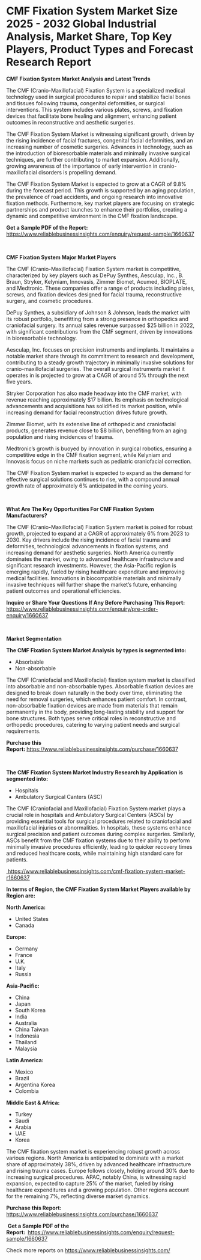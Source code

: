 <p><h1>CMF Fixation System Market Size 2025 - 2032 Global Industrial Analysis, Market Share, Top Key Players, Product Types and Forecast Research Report</h1></p><p><strong>CMF Fixation System Market Analysis and Latest Trends</strong></p>
<p><p>The CMF (Cranio-Maxillofacial) Fixation System is a specialized medical technology used in surgical procedures to repair and stabilize facial bones and tissues following trauma, congenital deformities, or surgical interventions. This system includes various plates, screws, and fixation devices that facilitate bone healing and alignment, enhancing patient outcomes in reconstructive and aesthetic surgeries.</p><p>The CMF Fixation System Market is witnessing significant growth, driven by the rising incidence of facial fractures, congenital facial deformities, and an increasing number of cosmetic surgeries. Advances in technology, such as the introduction of bioresorbable materials and minimally invasive surgical techniques, are further contributing to market expansion. Additionally, growing awareness of the importance of early intervention in cranio-maxillofacial disorders is propelling demand.</p><p>The CMF Fixation System Market is expected to grow at a CAGR of 9.8% during the forecast period. This growth is supported by an aging population, the prevalence of road accidents, and ongoing research into innovative fixation methods. Furthermore, key market players are focusing on strategic partnerships and product launches to enhance their portfolios, creating a dynamic and competitive environment in the CMF fixation landscape.</p></p>
<p><strong>Get a Sample PDF of the Report:&nbsp;</strong> <a href="https://www.reliablebusinessinsights.com/enquiry/request-sample/1660637?utm_campaign=3366&utm_medium=2&utm_source=Github&utm_content=ia&utm_term=29032025&utm_id=cmf-fixation-system">https://www.reliablebusinessinsights.com/enquiry/request-sample/1660637</a></p>
<p>&nbsp;</p>
<p><strong>CMF Fixation System Major Market Players</strong></p>
<p><p>The CMF (Cranio-Maxillofacial) Fixation System market is competitive, characterized by key players such as DePuy Synthes, Aesculap, Inc., B. Braun, Stryker, Kelyniam, Innovasis, Zimmer Biomet, Acumed, BIOPLATE, and Medtronic. These companies offer a range of products including plates, screws, and fixation devices designed for facial trauma, reconstructive surgery, and cosmetic procedures.</p><p>DePuy Synthes, a subsidiary of Johnson & Johnson, leads the market with its robust portfolio, benefitting from a strong presence in orthopedics and craniofacial surgery. Its annual sales revenue surpassed $25 billion in 2022, with significant contributions from the CMF segment, driven by innovations in bioresorbable technology.</p><p>Aesculap, Inc. focuses on precision instruments and implants. It maintains a notable market share through its commitment to research and development, contributing to a steady growth trajectory in minimally invasive solutions for cranio-maxillofacial surgeries. The overall surgical instruments market it operates in is projected to grow at a CAGR of around 5% through the next five years.</p><p>Stryker Corporation has also made headway into the CMF market, with revenue reaching approximately $17 billion. Its emphasis on technological advancements and acquisitions has solidified its market position, while increasing demand for facial reconstruction drives future growth.</p><p>Zimmer Biomet, with its extensive line of orthopedic and craniofacial products, generates revenue close to $8 billion, benefiting from an aging population and rising incidences of trauma.</p><p>Medtronic’s growth is buoyed by innovation in surgical robotics, ensuring a competitive edge in the CMF fixation segment, while Kelyniam and Innovasis focus on niche markets such as pediatric craniofacial correction.</p><p>The CMF Fixation System market is expected to expand as the demand for effective surgical solutions continues to rise, with a compound annual growth rate of approximately 6% anticipated in the coming years.</p></p>
<p>&nbsp;</p>
<p><strong>What Are The Key Opportunities For CMF Fixation System Manufacturers?</strong></p>
<p><p>The CMF (Cranio-Maxillofacial) Fixation System market is poised for robust growth, projected to expand at a CAGR of approximately 6% from 2023 to 2030. Key drivers include the rising incidence of facial trauma and deformities, technological advancements in fixation systems, and increasing demand for aesthetic surgeries. North America currently dominates the market, owing to advanced healthcare infrastructure and significant research investments. However, the Asia-Pacific region is emerging rapidly, fueled by rising healthcare expenditure and improving medical facilities. Innovations in biocompatible materials and minimally invasive techniques will further shape the market’s future, enhancing patient outcomes and operational efficiencies.</p></p>
<p><strong>Inquire or Share Your Questions If Any Before Purchasing This Report:</strong> <a href="https://www.reliablebusinessinsights.com/enquiry/pre-order-enquiry/1660637?utm_campaign=3366&utm_medium=2&utm_source=Github&utm_content=ia&utm_term=29032025&utm_id=cmf-fixation-system">https://www.reliablebusinessinsights.com/enquiry/pre-order-enquiry/1660637</a></p>
<p>&nbsp;</p>
<p><strong>Market Segmentation</strong></p>
<p><strong>The CMF Fixation System Market Analysis by types is segmented into:</strong></p>
<p><ul><li>Absorbable</li><li>Non-absorbable</li></ul></p>
<p><p>The CMF (Craniofacial and Maxillofacial) fixation system market is classified into absorbable and non-absorbable types. Absorbable fixation devices are designed to break down naturally in the body over time, eliminating the need for removal surgeries, which enhances patient comfort. In contrast, non-absorbable fixation devices are made from materials that remain permanently in the body, providing long-lasting stability and support for bone structures. Both types serve critical roles in reconstructive and orthopedic procedures, catering to varying patient needs and surgical requirements.</p></p>
<p><strong>Purchase this Report:&nbsp;</strong><a href="https://www.reliablebusinessinsights.com/purchase/1660637?utm_campaign=3366&utm_medium=2&utm_source=Github&utm_content=ia&utm_term=29032025&utm_id=cmf-fixation-system">https://www.reliablebusinessinsights.com/purchase/1660637</a></p>
<p>&nbsp;</p>
<p><strong>The CMF Fixation System Market Industry Research by Application is segmented into:</strong></p>
<p><ul><li>Hospitals</li><li>Ambulatory Surgical Canters (ASC)</li></ul></p>
<p><p>The CMF (Craniofacial and Maxillofacial) Fixation System market plays a crucial role in hospitals and Ambulatory Surgical Centers (ASCs) by providing essential tools for surgical procedures related to craniofacial and maxillofacial injuries or abnormalities. In hospitals, these systems enhance surgical precision and patient outcomes during complex surgeries. Similarly, ASCs benefit from the CMF fixation systems due to their ability to perform minimally invasive procedures efficiently, leading to quicker recovery times and reduced healthcare costs, while maintaining high standard care for patients.</p></p>
<p><a href="https://www.reliablebusinessinsights.com/cmf-fixation-system-market-r1660637?utm_campaign=3366&utm_medium=2&utm_source=Github&utm_content=ia&utm_term=29032025&utm_id=cmf-fixation-system">&nbsp;https://www.reliablebusinessinsights.com/cmf-fixation-system-market-r1660637</a></p>
<p><strong>In terms of Region, the CMF Fixation System Market Players available by Region are:</strong></p>
<p>
    <p> <strong> North America: </strong>
        <ul>
            <li>United States</li>
            <li>Canada</li>
        </ul>
        </p> 
    <p> <strong> Europe: </strong>
        <ul>
            <li>Germany</li>
            <li>France</li>
            <li>U.K.</li>
            <li>Italy</li>
            <li>Russia</li>
        </ul>
        </p> 
    <p> <strong> Asia-Pacific: </strong>
        <ul>
            <li>China</li>
            <li>Japan</li>
            <li>South Korea</li>
            <li>India</li>
            <li>Australia</li>
            <li>China Taiwan</li>
            <li>Indonesia</li>
            <li>Thailand</li>
            <li>Malaysia</li>
        </ul>
        </p> 
    <p> <strong> Latin America: </strong>
        <ul>
            <li>Mexico</li>
            <li>Brazil</li>
            <li>Argentina Korea</li>
            <li>Colombia</li>
        </ul>
        </p> 
    <p> <strong> Middle East & Africa: </strong>
        <ul>
            <li>Turkey</li>
            <li>Saudi</li>
            <li>Arabia</li>
            <li>UAE</li>
            <li>Korea</li>
        </ul>
    </p>
    </p>
<p><p>The CMF fixation system market is experiencing robust growth across various regions. North America is anticipated to dominate with a market share of approximately 38%, driven by advanced healthcare infrastructure and rising trauma cases. Europe follows closely, holding around 30% due to increasing surgical procedures. APAC, notably China, is witnessing rapid expansion, expected to capture 25% of the market, fueled by rising healthcare expenditures and a growing population. Other regions account for the remaining 7%, reflecting diverse market dynamics.</p></p>
<p><strong>Purchase this Report: </strong><a href="https://www.reliablebusinessinsights.com/purchase/1660637?utm_campaign=3366&utm_medium=2&utm_source=Github&utm_content=ia&utm_term=29032025&utm_id=cmf-fixation-system">https://www.reliablebusinessinsights.com/purchase/1660637</a></p>
<p>&nbsp;<strong>Get a Sample PDF of the Report:&nbsp;&nbsp;</strong><a href="https://www.reliablebusinessinsights.com/enquiry/request-sample/1660637?utm_campaign=3366&utm_medium=2&utm_source=Github&utm_content=ia&utm_term=29032025&utm_id=cmf-fixation-system">https://www.reliablebusinessinsights.com/enquiry/request-sample/1660637</a></p>
<p><strong></strong></p>
<p>Check more reports on <a href="https://www.reliablebusinessinsights.com/?utm_campaign=3366&utm_medium=2&utm_source=Github&utm_content=ia&utm_term=29032025&utm_id=cmf-fixation-system">https://www.reliablebusinessinsights.com/</a></p>